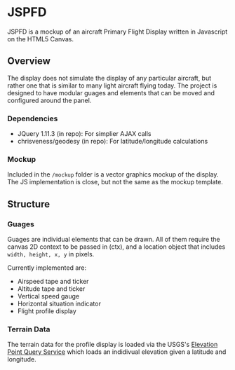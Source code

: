 # JSPFD

JSPFD is a mockup of an aircraft Primary Flight Display written in Javascript on the HTML5 Canvas. 


## Overview

The display does not simulate the display of any particular aircraft, but rather one that is similar to 
many light aircraft flying today. The project is designed to have modular guages and elements that can be
moved and configured around the panel. 

### Dependencies 

- JQuery 1.11.3 (in repo): For simplier AJAX calls
- chrisveness/geodesy (in repo): For latitude/longitude calculations

### Mockup 

Included in the `/mockup` folder is a vector graphics mockup of the display. The JS implementation is close, but not the 
same as the mockup template. 

## Structure 

### Guages

Guages are individual elements that can be drawn. All of them require the canvas 2D context to be passed in (ctx), and a
location object that includes `width, height, x, y` in pixels.

Currently implemented are:

- Airspeed tape and ticker
- Altitude tape and ticker
- Vertical speed gauge
- Horizontal situation indicator 
- Flight profile display 

### Terrain Data

The terrain data for the profile display is loaded via the USGS's 
[Elevation Point Query Service](http://nationalmap.gov/epqs/) which loads an indidivual elevation given a latitude 
and longitude. 
